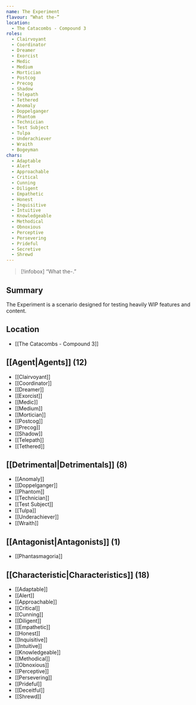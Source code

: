 ```yaml
---
name: The Experiment
flavour: “What the-”
location:
  - The Catacombs - Compound 3
roles:
  - Clairvoyant
  - Coordinator
  - Dreamer
  - Exorcist
  - Medic
  - Medium
  - Mortician
  - Postcog
  - Precog
  - Shadow
  - Telepath
  - Tethered
  - Anomaly
  - Doppelganger
  - Phantom
  - Technician
  - Test Subject
  - Tulpa
  - Underachiever
  - Wraith
  - Bogeyman
chars: 
  - Adaptable
  - Alert
  - Approachable
  - Critical
  - Cunning
  - Diligent
  - Empathetic
  - Honest
  - Inquisitive
  - Intuitive
  - Knowledgeable
  - Methodical
  - Obnoxious
  - Perceptive
  - Persevering
  - Prideful
  - Secretive
  - Shrewd
---
```

> [!infobox]
> “What the-.”
## Summary
The Experiment is a scenario designed for testing heavily WIP features and content.

## Location
- [[The Catacombs - Compound 3]]

## [[Agent|Agents]] (12)
- [[Clairvoyant]]
- [[Coordinator]]
- [[Dreamer]]
- [[Exorcist]]
- [[Medic]]
- [[Medium]]
- [[Mortician]]
- [[Postcog]]
- [[Precog]]
- [[Shadow]]
- [[Telepath]]
- [[Tethered]]

## [[Detrimental|Detrimentals]] (8)
- [[Anomaly]]
- [[Doppelganger]]
- [[Phantom]]
- [[Technician]]
- [[Test Subject]]
- [[Tulpa]]
- [[Underachiever]]
- [[Wraith]]

## [[Antagonist|Antagonists]] (1)
- [[Phantasmagoria]]

## [[Characteristic|Characteristics]] (18)
- [[Adaptable]]
- [[Alert]]
- [[Approachable]]
- [[Critical]]
- [[Cunning]]
- [[Diligent]]
- [[Empathetic]]
- [[Honest]]
- [[Inquisitive]]
- [[Intuitive]]
- [[Knowledgeable]]
- [[Methodical]]
- [[Obnoxious]]
- [[Perceptive]]
- [[Persevering]]
- [[Prideful]]
- [[Deceitful]]
- [[Shrewd]]